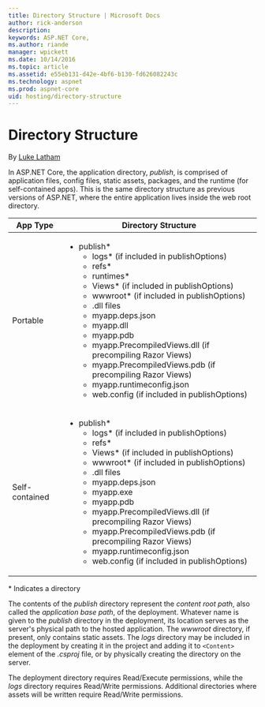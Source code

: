 ```yaml
---
title: Directory Structure | Microsoft Docs
author: rick-anderson
description: 
keywords: ASP.NET Core,
ms.author: riande
manager: wpickett
ms.date: 10/14/2016
ms.topic: article
ms.assetid: e55eb131-d42e-4bf6-b130-fd626082243c
ms.technology: aspnet
ms.prod: aspnet-core
uid: hosting/directory-structure
---
```

# Directory Structure

<a name=directory-structure></a>

By [Luke Latham](https://github.com/GuardRex)

In ASP.NET Core, the application directory, *publish*, is comprised of application files, config files, static assets, packages, and the runtime (for self-contained apps). This is the same directory structure as previous versions of ASP.NET, where the entire application lives inside the web root directory.

|App Type|Directory Structure|
|---|---|
|Portable|<ul><li>publish\*<ul><li>logs\* (if included in publishOptions)</li><li>refs\*</li><li>runtimes\*</li><li>Views\* (if included in publishOptions)</li><li>wwwroot\* (if included in publishOptions)</li><li>.dll files</li><li>myapp.deps.json</li><li>myapp.dll</li><li>myapp.pdb</li><li>myapp.PrecompiledViews.dll (if precompiling Razor Views)</li><li>myapp.PrecompiledViews.pdb (if precompiling Razor Views)</li><li>myapp.runtimeconfig.json</li><li>web.config (if included in publishOptions)</li></ul></li></ul>|
|Self-contained|<ul><li>publish\*<ul><li>logs\* (if included in publishOptions)</li><li>refs\*</li><li>Views\* (if included in publishOptions)</li><li>wwwroot\* (if included in publishOptions)</li><li>.dll files</li><li>myapp.deps.json</li><li>myapp.exe</li><li>myapp.pdb</li><li>myapp.PrecompiledViews.dll (if precompiling Razor Views)</li><li>myapp.PrecompiledViews.pdb (if precompiling Razor Views)</li><li>myapp.runtimeconfig.json</li><li>web.config (if included in publishOptions)</li></ul></li></ul>|
\* Indicates a directory

The contents of the *publish* directory represent the *content root path*, also called the *application base path*, of the deployment. Whatever name is given to the *publish* directory in the deployment, its location serves as the server's physical path to the hosted application. The *wwwroot* directory, if present, only contains static assets. The *logs* directory may be included in the deployment by creating it in the project and adding it to `<Content>` element of the *.csproj* file, or by physically creating the directory on the server.

The deployment directory requires Read/Execute permissions, while the *logs* directory requires Read/Write permissions. Additional directories where assets will be written require Read/Write permissions.
